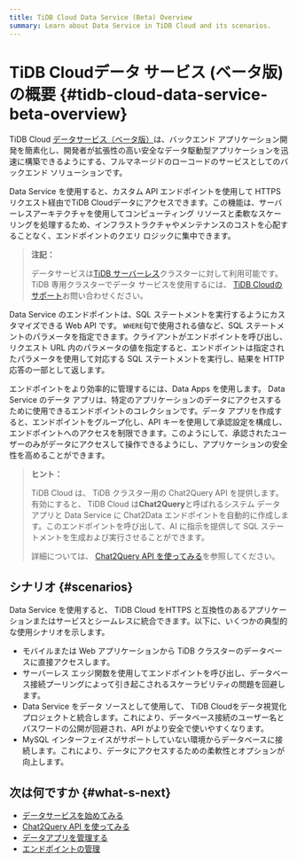 ```yaml
---
title: TiDB Cloud Data Service (Beta) Overview
summary: Learn about Data Service in TiDB Cloud and its scenarios.
---
```


# TiDB Cloudデータ サービス (ベータ版) の概要 {#tidb-cloud-data-service-beta-overview}

TiDB Cloud [データサービス（ベータ版）](https://tidbcloud.com/console/data-service)は、バックエンド アプリケーション開発を簡素化し、開発者が拡張性の高い安全なデータ駆動型アプリケーションを迅速に構築できるようにする、フルマネージドのローコードのサービスとしてのバックエンド ソリューションです。

Data Service を使用すると、カスタム API エンドポイントを使用して HTTPS リクエスト経由でTiDB Cloudデータにアクセスできます。この機能は、サーバーレスアーキテクチャを使用してコンピューティング リソースと柔軟なスケーリングを処理するため、インフラストラクチャやメンテナンスのコストを心配することなく、エンドポイントのクエリ ロジックに集中できます。

> **注記：**
>
> データサービスは[TiDB サーバーレス](/tidb-cloud/select-cluster-tier.md#tidb-serverless)クラスターに対して利用可能です。 TiDB 専用クラスターでデータ サービスを使用するには、 [TiDB Cloudのサポート](/tidb-cloud/tidb-cloud-support.md)お問い合わせください。

Data Service のエンドポイントは、SQL ステートメントを実行するようにカスタマイズできる Web API です。 `WHERE`句で使用される値など、SQL ステートメントのパラメータを指定できます。クライアントがエンドポイントを呼び出し、リクエスト URL 内のパラメータの値を指定すると、エンドポイントは指定されたパラメータを使用して対応する SQL ステートメントを実行し、結果を HTTP 応答の一部として返します。

エンドポイントをより効率的に管理するには、Data Apps を使用します。 Data Service のデータ アプリは、特定のアプリケーションのデータにアクセスするために使用できるエンドポイントのコレクションです。データ アプリを作成すると、エンドポイントをグループ化し、API キーを使用して承認設定を構成し、エンドポイントへのアクセスを制限できます。このようにして、承認されたユーザーのみがデータにアクセスして操作できるようにし、アプリケーションの安全性を高めることができます。

> **ヒント：**
>
> TiDB Cloud は、 TiDB クラスター用の Chat2Query API を提供します。有効にすると、 TiDB Cloud は**Chat2Query**と呼ばれるシステム データ アプリと Data Service に Chat2Data エンドポイントを自動的に作成します。このエンドポイントを呼び出して、AI に指示を提供して SQL ステートメントを生成および実行させることができます。
>
> 詳細については、 [Chat2Query API を使ってみる](/tidb-cloud/use-chat2query-api.md)を参照してください。

## シナリオ {#scenarios}

Data Service を使用すると、 TiDB Cloud をHTTPS と互換性のあるアプリケーションまたはサービスとシームレスに統合できます。以下に、いくつかの典型的な使用シナリオを示します。

-   モバイルまたは Web アプリケーションから TiDB クラスターのデータベースに直接アクセスします。
-   サーバーレス エッジ関数を使用してエンドポイントを呼び出し、データベース接続プーリングによって引き起こされるスケーラビリティの問題を回避します。
-   Data Service をデータ ソースとして使用して、 TiDB Cloudをデータ視覚化プロジェクトと統合します。これにより、データベース接続のユーザー名とパスワードの公開が回避され、API がより安全で使いやすくなります。
-   MySQL インターフェイスがサポートしていない環境からデータベースに接続します。これにより、データにアクセスするための柔軟性とオプションが向上します。

## 次は何ですか {#what-s-next}

-   [データサービスを始めてみる](/tidb-cloud/data-service-get-started.md)
-   [Chat2Query API を使ってみる](/tidb-cloud/use-chat2query-api.md)
-   [データアプリを管理する](/tidb-cloud/data-service-manage-data-app.md)
-   [エンドポイントの管理](/tidb-cloud/data-service-manage-endpoint.md)

